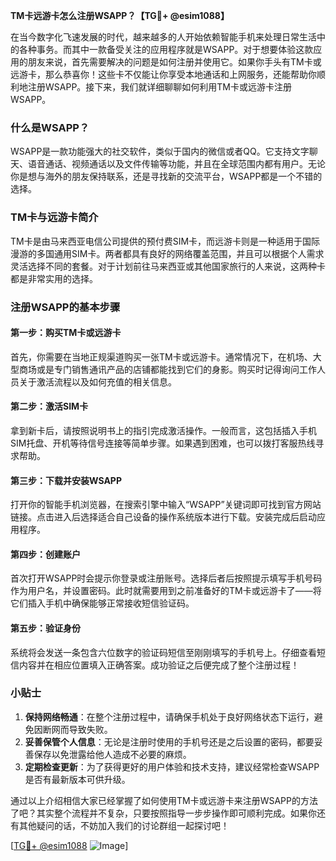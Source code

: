**TM卡远游卡怎么注册WSAPP？【TG💪+ @esim1088】**

在当今数字化飞速发展的时代，越来越多的人开始依赖智能手机来处理日常生活中的各种事务。而其中一款备受关注的应用程序就是WSAPP。对于想要体验这款应用的朋友来说，首先需要解决的问题是如何注册并使用它。如果你手头有TM卡或远游卡，那么恭喜你！这些卡不仅能让你享受本地通话和上网服务，还能帮助你顺利地注册WSAPP。接下来，我们就详细聊聊如何利用TM卡或远游卡注册WSAPP。

### 什么是WSAPP？

WSAPP是一款功能强大的社交软件，类似于国内的微信或者QQ。它支持文字聊天、语音通话、视频通话以及文件传输等功能，并且在全球范围内都有用户。无论你是想与海外的朋友保持联系，还是寻找新的交流平台，WSAPP都是一个不错的选择。

### TM卡与远游卡简介

TM卡是由马来西亚电信公司提供的预付费SIM卡，而远游卡则是一种适用于国际漫游的多国通用SIM卡。两者都具有良好的网络覆盖范围，并且可以根据个人需求灵活选择不同的套餐。对于计划前往马来西亚或其他国家旅行的人来说，这两种卡都是非常实用的选择。

### 注册WSAPP的基本步骤

#### 第一步：购买TM卡或远游卡
首先，你需要在当地正规渠道购买一张TM卡或远游卡。通常情况下，在机场、大型商场或是专门销售通讯产品的店铺都能找到它们的身影。购买时记得询问工作人员关于激活流程以及如何充值的相关信息。

#### 第二步：激活SIM卡
拿到新卡后，请按照说明书上的指引完成激活操作。一般而言，这包括插入手机SIM托盘、开机等待信号连接等简单步骤。如果遇到困难，也可以拨打客服热线寻求帮助。

#### 第三步：下载并安装WSAPP
打开你的智能手机浏览器，在搜索引擎中输入“WSAPP”关键词即可找到官方网站链接。点击进入后选择适合自己设备的操作系统版本进行下载。安装完成后启动应用程序。

#### 第四步：创建账户
首次打开WSAPP时会提示你登录或注册账号。选择后者后按照提示填写手机号码作为用户名，并设置密码。此时就需要用到之前准备好的TM卡或远游卡了——将它们插入手机中确保能够正常接收短信验证码。

#### 第五步：验证身份
系统将会发送一条包含六位数字的验证码短信至刚刚填写的手机号上。仔细查看短信内容并在相应位置填入正确答案。成功验证之后便完成了整个注册过程！

### 小贴士

1. **保持网络畅通**：在整个注册过程中，请确保手机处于良好网络状态下运行，避免因断网而导致失败。
2. **妥善保管个人信息**：无论是注册时使用的手机号还是之后设置的密码，都要妥善保存以免泄露给他人造成不必要的麻烦。
3. **定期检查更新**：为了获得更好的用户体验和技术支持，建议经常检查WSAPP是否有最新版本可供升级。

通过以上介绍相信大家已经掌握了如何使用TM卡或远游卡来注册WSAPP的方法了吧？其实整个流程并不复杂，只要按照指导一步步操作即可顺利完成。如果你还有其他疑问的话，不妨加入我们的讨论群组一起探讨吧！

[[TG💪+ @esim1088](https://t.me/s/esim1088) ![Image](https://i.postimg.cc/4NQfJmqS/Snipaste-2025-05-13-00-14-12.png)]
